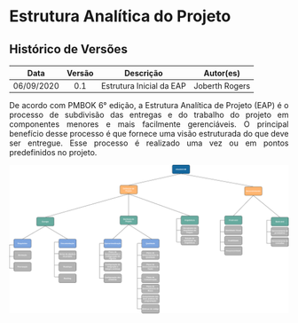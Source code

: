 # Estrutura Analítica do Projeto

## Histórico de Versões
| Data     | Versão   | Descrição | Autor(es) |
|:----------:|:--------:|:----------------------:|:---------------------------:|
| 06/09/2020 |   0.1    | Estrutura Inicial da EAP |  Joberth Rogers  |

<p style="text-align: justify;">
De acordo com PMBOK 6° edição, a Estrutura Analítica de Projeto (EAP) é o processo de subdivisão das entregas e do trabalho do projeto em componentes menores e mais facilmente gerenciáveis. O principal benefício desse processo é que fornece uma visão
estruturada do que deve ser entregue. Esse processo é realizado uma vez ou em pontos predefinidos no projeto.
</p>

[![eap](./img/eap.png)](./img/eap.png)